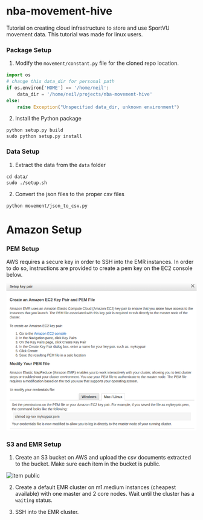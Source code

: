 # nba-movement-hive
Tutorial on creating cloud infrastructure to store and use SportVU movement data. This tutorial was made for linux users.

### Package Setup

1. Modify the `movement/constant.py` file for the cloned repo location.

```py
import os
# change this data_dir for personal path
if os.environ['HOME'] == '/home/neil':
    data_dir = '/home/neil/projects/nba-movement-hive'
else:
    raise Exception("Unspecified data_dir, unknown environment")
```

2. Install the Python package

```
python setup.py build
sudo python setup.py install
```

### Data Setup

1. Extract the data from the `data` folder
```
cd data/
sudo ./setup.sh
```

2. Convert the json files to the proper csv files

```
python movement/json_to_csv.py
```

# Amazon Setup

### PEM Setup

AWS requires a secure key in order to SSH into the EMR instances. In order to do so, instructions are provided to create a pem key on the EC2 console below.

![pem key](img/pem-creation.png)

### S3 and EMR Setup

1. Create an S3 bucket on AWS and upload the csv documents extracted to the bucket. Make sure each item in the bucket is public.

![item public](s3-public.png)

2. Create a default EMR cluster on m1.medium instances (cheapest available) with one master and 2 core nodes. Wait until the cluster has a `waiting` status.

3. SSH into the EMR cluster.
